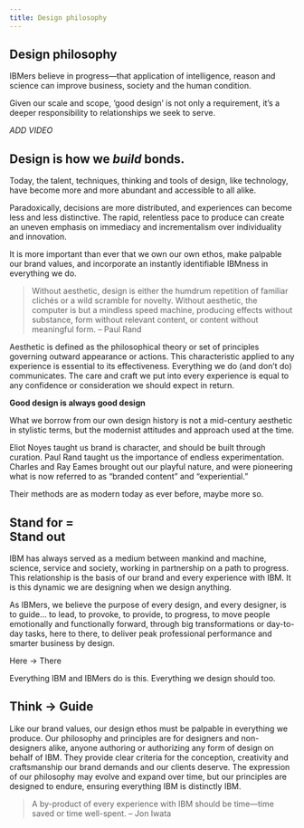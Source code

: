 ```yaml
---
title: Design philosophy
---
```


<grid background="white">

<column lg="12" offset_lg="2">

## Design philosophy

IBMers believe in progress—that application of intelligence, reason and science can improve business, society and the human condition.

Given our scale and scope, ‘good design’ is not only a requirement, it’s a deeper responsibility to relationships we seek to serve.

*ADD VIDEO*

</column>
<column lg="8" offset_lg="2">

## Design is how we _build_ bonds.

Today, the talent, techniques, thinking and tools of design, like technology, have become more and more abundant and accessible to all alike.

Paradoxically, decisions are more distributed, and experiences can become less and less distinctive. The rapid, relentless pace to produce can create an uneven emphasis on immediacy and incrementalism over individuality and innovation.

It is more important than ever that we own our own ethos, make palpable our brand values, and incorporate an instantly identifiable IBMness in everything we do.

> Without aesthetic, design is either the humdrum repetition of familiar clichés or a wild scramble for novelty. Without aesthetic, the computer is but a mindless speed machine, producing effects without substance, form without relevant content, or content without meaningful form.
> – Paul Rand

Aesthetic is defined as the philosophical theory or set of principles governing outward appearance or actions. This characteristic applied to any experience is essential to its effectiveness. Everything we do (and don’t do) communicates. The care and craft we put into every experience is equal to any confidence or consideration we should expect in return.

</column>

<column lg="4">

**Good design is always good design**

What we borrow from our own design history is not a mid-century aesthetic in stylistic terms, but the modernist attitudes and approach used at the time.

Eliot Noyes taught us brand is character, and should be built through curation. Paul Rand taught us the importance of endless experimentation. Charles and Ray Eames brought out our playful nature, and were pioneering what is now referred to as “branded content” and “experiential.”

Their methods are as modern today as ever before, maybe more so.

</column>

<column offset_lg="2">

## Stand for = <br> Stand out

</column>

<column lg="8" offset_lg="2">

IBM has always served as a medium between mankind and machine, science, service and society, working in partnership on a path to progress. This relationship is the basis of our brand and every experience with IBM. It is this dynamic we are designing when we design anything.

As IBMers, we believe the purpose of every design, and every designer, is to guide… to lead, to provoke, to provide, to progress, to move people emotionally and functionally forward, through big transformations or day-to-day tasks, here to there, to deliver peak professional performance and smarter business by design.

</column>

<column lg="4">

Here → There

Everything IBM and IBMers do is this. Everything we design should too.

</column>

<column offset_lg="2">

## Think → Guide

</column>

<column lg="8" offset_lg="2">

Like our brand values, our design ethos must be palpable in everything we produce. Our philosophy and principles are for designers and non-designers alike, anyone authoring or authorizing any form of design on behalf of IBM. They provide clear criteria for the conception, creativity and craftsmanship our brand demands and our clients deserve. The expression of our philosophy may evolve and expand over time, but our principles are designed to endure, ensuring everything IBM is distinctly IBM.

</column>

<column lg="4">

> A by-product of every experience with IBM should be time—time saved or time well-spent.
> – Jon Iwata

</column>
</grid>